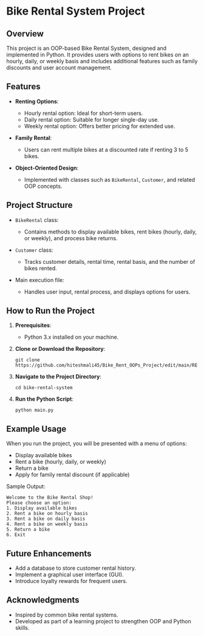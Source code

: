 # Bike Rental System Project

## Overview
This project is an OOP-based Bike Rental System, designed and implemented in Python. It provides users with options to rent bikes on an hourly, daily, or weekly basis and includes additional features such as family discounts and user account management.

## Features

- **Renting Options**:
  - Hourly rental option: Ideal for short-term users.
  - Daily rental option: Suitable for longer single-day use.
  - Weekly rental option: Offers better pricing for extended use.

- **Family Rental**:
  - Users can rent multiple bikes at a discounted rate if renting 3 to 5 bikes.

- **Object-Oriented Design**:
  - Implemented with classes such as `BikeRental`, `Customer`, and related OOP concepts.

## Project Structure

- `BikeRental` class:
  - Contains methods to display available bikes, rent bikes (hourly, daily, or weekly), and process bike returns.

- `Customer` class:
  - Tracks customer details, rental time, rental basis, and the number of bikes rented.

- Main execution file:
  - Handles user input, rental process, and displays options for users.

## How to Run the Project

1. **Prerequisites**:
   - Python 3.x installed on your machine.

2. **Clone or Download the Repository**:
   ```
   git clone https://github.com/hiteshmali45/Bike_Rent_OOPs_Project/edit/main/README.md
   ```

3. **Navigate to the Project Directory**:
   ```
   cd bike-rental-system
   ```

4. **Run the Python Script**:
   ```
   python main.py
   ```

## Example Usage
When you run the project, you will be presented with a menu of options:

- Display available bikes
- Rent a bike (hourly, daily, or weekly)
- Return a bike
- Apply for family rental discount (if applicable)

Sample Output:
```
Welcome to the Bike Rental Shop!
Please choose an option:
1. Display available bikes
2. Rent a bike on hourly basis
3. Rent a bike on daily basis
4. Rent a bike on weekly basis
5. Return a bike
6. Exit
```

## Future Enhancements
- Add a database to store customer rental history.
- Implement a graphical user interface (GUI).
- Introduce loyalty rewards for frequent users.

## Acknowledgments
- Inspired by common bike rental systems.
- Developed as part of a learning project to strengthen OOP and Python skills.


